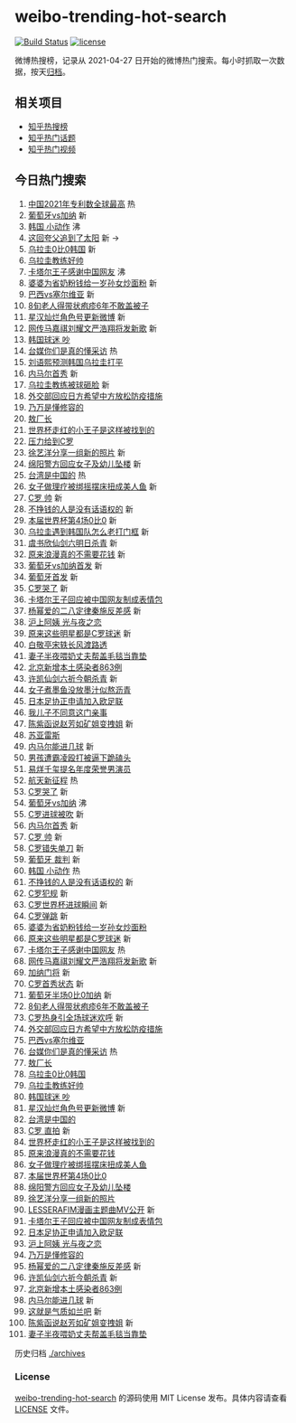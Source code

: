 # weibo-trending-hot-search

[![Build Status](https://github.com/justjavac/weibo-trending-hot-search/workflows/ci/badge.svg?branch=master)](https://github.com/justjavac/weibo-trending-hot-search/actions)
[![license](https://img.shields.io/github/license/justjavac/weibo-trending-hot-search)](https://github.com/justjavac/weibo-trending-hot-search/blob/master/LICENSE)

微博热搜榜，记录从 2021-04-27 日开始的微博热门搜索。每小时抓取一次数据，按天[归档](./archives)。

## 相关项目

- [知乎热搜榜](https://github.com/justjavac/zhihu-trending-top-search)
- [知乎热门话题](https://github.com/justjavac/zhihu-trending-hot-questions)
- [知乎热门视频](https://github.com/justjavac/zhihu-trending-hot-video)

## 今日热门搜索

<!-- BEGIN -->
<!-- 最后更新时间 Fri Nov 25 2022 01:13:27 GMT+0800 (China Standard Time) -->

1. [中国2021年专利数全球最高](https://s.weibo.com//weibo?q=%23%E4%B8%AD%E5%9B%BD2021%E5%B9%B4%E4%B8%93%E5%88%A9%E6%95%B0%E5%85%A8%E7%90%83%E6%9C%80%E9%AB%98%23&Refer=new_time)
   热
1. [葡萄牙vs加纳](https://s.weibo.com//weibo?q=%23%E8%91%A1%E8%90%84%E7%89%99vs%E5%8A%A0%E7%BA%B3%23&t=31&band_rank=1&Refer=top)
   新
1. [韩国 小动作](https://s.weibo.com//weibo?q=%E9%9F%A9%E5%9B%BD%20%E5%B0%8F%E5%8A%A8%E4%BD%9C&t=31&band_rank=2&Refer=top)
   沸
1. [这回夸父追到了太阳](https://s.weibo.com//weibo?q=%23%E8%BF%99%E5%9B%9E%E5%A4%B8%E7%88%B6%E8%BF%BD%E5%88%B0%E4%BA%86%E5%A4%AA%E9%98%B3%23&t=31&band_rank=3&Refer=top)
   新 ->
1. [乌拉圭0比0韩国](https://s.weibo.com//weibo?q=%23%E4%B9%8C%E6%8B%89%E5%9C%AD0%E6%AF%940%E9%9F%A9%E5%9B%BD%23&t=31&band_rank=4&Refer=top)
   新
1. [乌拉圭教练好帅](https://s.weibo.com//weibo?q=%23%E4%B9%8C%E6%8B%89%E5%9C%AD%E6%95%99%E7%BB%83%E5%A5%BD%E5%B8%85%23&t=31&band_rank=5&Refer=top)
1. [卡塔尔王子感谢中国网友](https://s.weibo.com//weibo?q=%23%E5%8D%A1%E5%A1%94%E5%B0%94%E7%8E%8B%E5%AD%90%E6%84%9F%E8%B0%A2%E4%B8%AD%E5%9B%BD%E7%BD%91%E5%8F%8B%23&t=31&band_rank=6&Refer=top)
   沸
1. [婆婆为省奶粉钱给一岁孙女炒面粉](https://s.weibo.com//weibo?q=%23%E5%A9%86%E5%A9%86%E4%B8%BA%E7%9C%81%E5%A5%B6%E7%B2%89%E9%92%B1%E7%BB%99%E4%B8%80%E5%B2%81%E5%AD%99%E5%A5%B3%E7%82%92%E9%9D%A2%E7%B2%89%23&t=31&band_rank=7&Refer=top)
   新
1. [巴西vs塞尔维亚](https://s.weibo.com//weibo?q=%23%E5%B7%B4%E8%A5%BFvs%E5%A1%9E%E5%B0%94%E7%BB%B4%E4%BA%9A%23&t=31&band_rank=8&Refer=top)
   新
1. [8旬老人得带状疱疹6年不敢盖被子](https://s.weibo.com//weibo?q=%238%E6%97%AC%E8%80%81%E4%BA%BA%E5%BE%97%E5%B8%A6%E7%8A%B6%E7%96%B1%E7%96%B96%E5%B9%B4%E4%B8%8D%E6%95%A2%E7%9B%96%E8%A2%AB%E5%AD%90%23&t=31&band_rank=9&Refer=top)
1. [星汉灿烂角色号更新微博](https://s.weibo.com//weibo?q=%23%E6%98%9F%E6%B1%89%E7%81%BF%E7%83%82%E8%A7%92%E8%89%B2%E5%8F%B7%E6%9B%B4%E6%96%B0%E5%BE%AE%E5%8D%9A%23&t=31&band_rank=10&Refer=top)
   新
1. [网传马嘉祺刘耀文严浩翔将发新歌](https://s.weibo.com//weibo?q=%23%E7%BD%91%E4%BC%A0%E9%A9%AC%E5%98%89%E7%A5%BA%E5%88%98%E8%80%80%E6%96%87%E4%B8%A5%E6%B5%A9%E7%BF%94%E5%B0%86%E5%8F%91%E6%96%B0%E6%AD%8C%23&t=31&band_rank=11&Refer=top)
   新
1. [韩国球迷 吵](https://s.weibo.com//weibo?q=%E9%9F%A9%E5%9B%BD%E7%90%83%E8%BF%B7%20%E5%90%B5&t=31&band_rank=12&Refer=top)
1. [台媒你们是真的懂采访](https://s.weibo.com//weibo?q=%23%E5%8F%B0%E5%AA%92%E4%BD%A0%E4%BB%AC%E6%98%AF%E7%9C%9F%E7%9A%84%E6%87%82%E9%87%87%E8%AE%BF%23&t=31&band_rank=13&Refer=top)
   热
1. [刘语熙预测韩国乌拉圭打平](https://s.weibo.com//weibo?q=%23%E5%88%98%E8%AF%AD%E7%86%99%E9%A2%84%E6%B5%8B%E9%9F%A9%E5%9B%BD%E4%B9%8C%E6%8B%89%E5%9C%AD%E6%89%93%E5%B9%B3%23&t=31&band_rank=14&Refer=top)
1. [内马尔首秀](https://s.weibo.com//weibo?q=%23%E5%86%85%E9%A9%AC%E5%B0%94%E9%A6%96%E7%A7%80%23&t=31&band_rank=15&Refer=top)
   新
1. [乌拉圭教练被球砸脸](https://s.weibo.com//weibo?q=%23%E4%B9%8C%E6%8B%89%E5%9C%AD%E6%95%99%E7%BB%83%E8%A2%AB%E7%90%83%E7%A0%B8%E8%84%B8%23&t=31&band_rank=16&Refer=top)
   新
1. [外交部回应日方希望中方放松防疫措施](https://s.weibo.com//weibo?q=%23%E5%A4%96%E4%BA%A4%E9%83%A8%E5%9B%9E%E5%BA%94%E6%97%A5%E6%96%B9%E5%B8%8C%E6%9C%9B%E4%B8%AD%E6%96%B9%E6%94%BE%E6%9D%BE%E9%98%B2%E7%96%AB%E6%8E%AA%E6%96%BD%23&t=31&band_rank=17&Refer=top)
1. [乃万是懂修容的](https://s.weibo.com//weibo?q=%23%E4%B9%83%E4%B8%87%E6%98%AF%E6%87%82%E4%BF%AE%E5%AE%B9%E7%9A%84%23&t=31&band_rank=18&Refer=top)
1. [敖厂长](https://s.weibo.com//weibo?q=%E6%95%96%E5%8E%82%E9%95%BF&t=31&band_rank=19&Refer=top)
1. [世界杯走红的小王子是这样被找到的](https://s.weibo.com//weibo?q=%23%E4%B8%96%E7%95%8C%E6%9D%AF%E8%B5%B0%E7%BA%A2%E7%9A%84%E5%B0%8F%E7%8E%8B%E5%AD%90%E6%98%AF%E8%BF%99%E6%A0%B7%E8%A2%AB%E6%89%BE%E5%88%B0%E7%9A%84%23&t=31&band_rank=20&Refer=top)
1. [压力给到C罗](https://s.weibo.com//weibo?q=%23%E5%8E%8B%E5%8A%9B%E7%BB%99%E5%88%B0C%E7%BD%97%23&t=31&band_rank=21&Refer=top)
1. [徐艺洋分享一组新的照片](https://s.weibo.com//weibo?q=%23%E5%BE%90%E8%89%BA%E6%B4%8B%E5%88%86%E4%BA%AB%E4%B8%80%E7%BB%84%E6%96%B0%E7%9A%84%E7%85%A7%E7%89%87%23&t=31&band_rank=22&Refer=top)
   新
1. [绵阳警方回应女子及幼儿坠楼](https://s.weibo.com//weibo?q=%23%E7%BB%B5%E9%98%B3%E8%AD%A6%E6%96%B9%E5%9B%9E%E5%BA%94%E5%A5%B3%E5%AD%90%E5%8F%8A%E5%B9%BC%E5%84%BF%E5%9D%A0%E6%A5%BC%23&t=31&band_rank=23&Refer=top)
   新
1. [台湾是中国的](https://s.weibo.com//weibo?q=%23%E5%8F%B0%E6%B9%BE%E6%98%AF%E4%B8%AD%E5%9B%BD%E7%9A%84%23&t=31&band_rank=24&Refer=top)
   热
1. [女子做理疗被绑摇摆床扭成美人鱼](https://s.weibo.com//weibo?q=%23%E5%A5%B3%E5%AD%90%E5%81%9A%E7%90%86%E7%96%97%E8%A2%AB%E7%BB%91%E6%91%87%E6%91%86%E5%BA%8A%E6%89%AD%E6%88%90%E7%BE%8E%E4%BA%BA%E9%B1%BC%23&t=31&band_rank=25&Refer=top)
   新
1. [C罗 帅](https://s.weibo.com//weibo?q=C%E7%BD%97%20%E5%B8%85&t=31&band_rank=26&Refer=top)
   新
1. [不挣钱的人是没有话语权的](https://s.weibo.com//weibo?q=%23%E4%B8%8D%E6%8C%A3%E9%92%B1%E7%9A%84%E4%BA%BA%E6%98%AF%E6%B2%A1%E6%9C%89%E8%AF%9D%E8%AF%AD%E6%9D%83%E7%9A%84%23&t=31&band_rank=27&Refer=top)
   新
1. [本届世界杯第4场0比0](https://s.weibo.com//weibo?q=%23%E6%9C%AC%E5%B1%8A%E4%B8%96%E7%95%8C%E6%9D%AF%E7%AC%AC4%E5%9C%BA0%E6%AF%940%23&t=31&band_rank=28&Refer=top)
   新
1. [乌拉圭遇到韩国队怎么老打门框](https://s.weibo.com//weibo?q=%23%E4%B9%8C%E6%8B%89%E5%9C%AD%E9%81%87%E5%88%B0%E9%9F%A9%E5%9B%BD%E9%98%9F%E6%80%8E%E4%B9%88%E8%80%81%E6%89%93%E9%97%A8%E6%A1%86%23&t=31&band_rank=29&Refer=top)
   新
1. [虞书欣仙剑六明日杀青](https://s.weibo.com//weibo?q=%23%E8%99%9E%E4%B9%A6%E6%AC%A3%E4%BB%99%E5%89%91%E5%85%AD%E6%98%8E%E6%97%A5%E6%9D%80%E9%9D%92%23&t=31&band_rank=30&Refer=top)
   新
1. [原来浪漫真的不需要花钱](https://s.weibo.com//weibo?q=%23%E5%8E%9F%E6%9D%A5%E6%B5%AA%E6%BC%AB%E7%9C%9F%E7%9A%84%E4%B8%8D%E9%9C%80%E8%A6%81%E8%8A%B1%E9%92%B1%23&t=31&band_rank=31&Refer=top)
   新
1. [葡萄牙vs加纳首发](https://s.weibo.com//weibo?q=%23%E8%91%A1%E8%90%84%E7%89%99vs%E5%8A%A0%E7%BA%B3%E9%A6%96%E5%8F%91%23&t=31&band_rank=32&Refer=top)
   新
1. [葡萄牙首发](https://s.weibo.com//weibo?q=%23%E8%91%A1%E8%90%84%E7%89%99%E9%A6%96%E5%8F%91%23&t=31&band_rank=33&Refer=top)
   新
1. [C罗哭了](https://s.weibo.com//weibo?q=%23C%E7%BD%97%E5%93%AD%E4%BA%86%23&t=31&band_rank=34&Refer=top)
   新
1. [卡塔尔王子回应被中国网友制成表情包](https://s.weibo.com//weibo?q=%23%E5%8D%A1%E5%A1%94%E5%B0%94%E7%8E%8B%E5%AD%90%E5%9B%9E%E5%BA%94%E8%A2%AB%E4%B8%AD%E5%9B%BD%E7%BD%91%E5%8F%8B%E5%88%B6%E6%88%90%E8%A1%A8%E6%83%85%E5%8C%85%23&t=31&band_rank=35&Refer=top)
1. [杨幂爱的二八定律秦施反差感](https://s.weibo.com//weibo?q=%23%E6%9D%A8%E5%B9%82%E7%88%B1%E7%9A%84%E4%BA%8C%E5%85%AB%E5%AE%9A%E5%BE%8B%E7%A7%A6%E6%96%BD%E5%8F%8D%E5%B7%AE%E6%84%9F%23&t=31&band_rank=36&Refer=top)
   新
1. [沪上阿姨 光与夜之恋](https://s.weibo.com//weibo?q=%E6%B2%AA%E4%B8%8A%E9%98%BF%E5%A7%A8%20%E5%85%89%E4%B8%8E%E5%A4%9C%E4%B9%8B%E6%81%8B&t=31&band_rank=37&Refer=top)
1. [原来这些明星都是C罗球迷](https://s.weibo.com//weibo?q=%23%E5%8E%9F%E6%9D%A5%E8%BF%99%E4%BA%9B%E6%98%8E%E6%98%9F%E9%83%BD%E6%98%AFC%E7%BD%97%E7%90%83%E8%BF%B7%23&t=31&band_rank=38&Refer=top)
   新
1. [白敬亭宋轶长风渡路透](https://s.weibo.com//weibo?q=%23%E7%99%BD%E6%95%AC%E4%BA%AD%E5%AE%8B%E8%BD%B6%E9%95%BF%E9%A3%8E%E6%B8%A1%E8%B7%AF%E9%80%8F%23&t=31&band_rank=39&Refer=top)
1. [妻子半夜喂奶丈夫帮盖毛毯当靠垫](https://s.weibo.com//weibo?q=%23%E5%A6%BB%E5%AD%90%E5%8D%8A%E5%A4%9C%E5%96%82%E5%A5%B6%E4%B8%88%E5%A4%AB%E5%B8%AE%E7%9B%96%E6%AF%9B%E6%AF%AF%E5%BD%93%E9%9D%A0%E5%9E%AB%23&t=31&band_rank=40&Refer=top)
1. [北京新增本土感染者863例](https://s.weibo.com//weibo?q=%23%E5%8C%97%E4%BA%AC%E6%96%B0%E5%A2%9E%E6%9C%AC%E5%9C%9F%E6%84%9F%E6%9F%93%E8%80%85863%E4%BE%8B%23&t=31&band_rank=41&Refer=top)
1. [许凯仙剑六祈今朝杀青](https://s.weibo.com//weibo?q=%23%E8%AE%B8%E5%87%AF%E4%BB%99%E5%89%91%E5%85%AD%E7%A5%88%E4%BB%8A%E6%9C%9D%E6%9D%80%E9%9D%92%23&t=31&band_rank=42&Refer=top)
   新
1. [女子煮墨鱼没放墨汁似熬沥青](https://s.weibo.com//weibo?q=%23%E5%A5%B3%E5%AD%90%E7%85%AE%E5%A2%A8%E9%B1%BC%E6%B2%A1%E6%94%BE%E5%A2%A8%E6%B1%81%E4%BC%BC%E7%86%AC%E6%B2%A5%E9%9D%92%23&t=31&band_rank=43&Refer=top)
1. [日本足协正申请加入欧足联](https://s.weibo.com//weibo?q=%23%E6%97%A5%E6%9C%AC%E8%B6%B3%E5%8D%8F%E6%AD%A3%E7%94%B3%E8%AF%B7%E5%8A%A0%E5%85%A5%E6%AC%A7%E8%B6%B3%E8%81%94%23&t=31&band_rank=44&Refer=top)
1. [我儿子不同意这门亲事](https://s.weibo.com//weibo?q=%23%E6%88%91%E5%84%BF%E5%AD%90%E4%B8%8D%E5%90%8C%E6%84%8F%E8%BF%99%E9%97%A8%E4%BA%B2%E4%BA%8B%23&t=31&band_rank=45&Refer=top)
1. [陈紫函说赵芳如矿姐变拽姐](https://s.weibo.com//weibo?q=%23%E9%99%88%E7%B4%AB%E5%87%BD%E8%AF%B4%E8%B5%B5%E8%8A%B3%E5%A6%82%E7%9F%BF%E5%A7%90%E5%8F%98%E6%8B%BD%E5%A7%90%23&t=31&band_rank=46&Refer=top)
   新
1. [苏亚雷斯](https://s.weibo.com//weibo?q=%23%E8%8B%8F%E4%BA%9A%E9%9B%B7%E6%96%AF%23&t=31&band_rank=47&Refer=top)
1. [内马尔能进几球](https://s.weibo.com//weibo?q=%23%E5%86%85%E9%A9%AC%E5%B0%94%E8%83%BD%E8%BF%9B%E5%87%A0%E7%90%83%23&t=31&band_rank=48&Refer=top)
   新
1. [男孩遭霸凌殴打被逼下跪磕头](https://s.weibo.com//weibo?q=%23%E7%94%B7%E5%AD%A9%E9%81%AD%E9%9C%B8%E5%87%8C%E6%AE%B4%E6%89%93%E8%A2%AB%E9%80%BC%E4%B8%8B%E8%B7%AA%E7%A3%95%E5%A4%B4%23&t=31&band_rank=49&Refer=top)
1. [易烊千玺提名年度荣誉男演员](https://s.weibo.com//weibo?q=%23%E6%98%93%E7%83%8A%E5%8D%83%E7%8E%BA%E6%8F%90%E5%90%8D%E5%B9%B4%E5%BA%A6%E8%8D%A3%E8%AA%89%E7%94%B7%E6%BC%94%E5%91%98%23&t=31&band_rank=50&Refer=top)
1. [航天新征程](https://s.weibo.com//weibo?q=%23%E8%88%AA%E5%A4%A9%E6%96%B0%E5%BE%81%E7%A8%8B%23&Refer=new_time)
   热
1. [C罗哭了](https://s.weibo.com//weibo?q=%23C%E7%BD%97%E5%93%AD%E4%BA%86%23&t=31&band_rank=1&Refer=top)
   新
1. [葡萄牙vs加纳](https://s.weibo.com//weibo?q=%23%E8%91%A1%E8%90%84%E7%89%99vs%E5%8A%A0%E7%BA%B3%23&t=31&band_rank=2&Refer=top)
   沸
1. [C罗进球被吹](https://s.weibo.com//weibo?q=%23C%E7%BD%97%E8%BF%9B%E7%90%83%E8%A2%AB%E5%90%B9%23&t=31&band_rank=4&Refer=top)
   新
1. [内马尔首秀](https://s.weibo.com//weibo?q=%23%E5%86%85%E9%A9%AC%E5%B0%94%E9%A6%96%E7%A7%80%23&t=31&band_rank=5&Refer=top)
   新
1. [C罗 帅](https://s.weibo.com//weibo?q=C%E7%BD%97%20%E5%B8%85&t=31&band_rank=6&Refer=top)
   新
1. [C罗错失单刀](https://s.weibo.com//weibo?q=%23C%E7%BD%97%E9%94%99%E5%A4%B1%E5%8D%95%E5%88%80%23&t=31&band_rank=7&Refer=top)
   新
1. [葡萄牙 裁判](https://s.weibo.com//weibo?q=%E8%91%A1%E8%90%84%E7%89%99%20%E8%A3%81%E5%88%A4&t=31&band_rank=8&Refer=top)
   新
1. [韩国 小动作](https://s.weibo.com//weibo?q=%E9%9F%A9%E5%9B%BD%20%E5%B0%8F%E5%8A%A8%E4%BD%9C&t=31&band_rank=9&Refer=top)
   热
1. [不挣钱的人是没有话语权的](https://s.weibo.com//weibo?q=%23%E4%B8%8D%E6%8C%A3%E9%92%B1%E7%9A%84%E4%BA%BA%E6%98%AF%E6%B2%A1%E6%9C%89%E8%AF%9D%E8%AF%AD%E6%9D%83%E7%9A%84%23&t=31&band_rank=10&Refer=top)
   新
1. [C罗犯规](https://s.weibo.com//weibo?q=C%E7%BD%97%E7%8A%AF%E8%A7%84&t=31&band_rank=11&Refer=top)
   新
1. [C罗世界杯进球瞬间](https://s.weibo.com//weibo?q=%23C%E7%BD%97%E4%B8%96%E7%95%8C%E6%9D%AF%E8%BF%9B%E7%90%83%E7%9E%AC%E9%97%B4%23&t=31&band_rank=12&Refer=top)
   新
1. [C罗弹跳](https://s.weibo.com//weibo?q=%23C%E7%BD%97%E5%BC%B9%E8%B7%B3%23&t=31&band_rank=13&Refer=top)
   新
1. [婆婆为省奶粉钱给一岁孙女炒面粉](https://s.weibo.com//weibo?q=%23%E5%A9%86%E5%A9%86%E4%B8%BA%E7%9C%81%E5%A5%B6%E7%B2%89%E9%92%B1%E7%BB%99%E4%B8%80%E5%B2%81%E5%AD%99%E5%A5%B3%E7%82%92%E9%9D%A2%E7%B2%89%23&t=31&band_rank=14&Refer=top)
1. [原来这些明星都是C罗球迷](https://s.weibo.com//weibo?q=%23%E5%8E%9F%E6%9D%A5%E8%BF%99%E4%BA%9B%E6%98%8E%E6%98%9F%E9%83%BD%E6%98%AFC%E7%BD%97%E7%90%83%E8%BF%B7%23&t=31&band_rank=15&Refer=top)
   新
1. [卡塔尔王子感谢中国网友](https://s.weibo.com//weibo?q=%23%E5%8D%A1%E5%A1%94%E5%B0%94%E7%8E%8B%E5%AD%90%E6%84%9F%E8%B0%A2%E4%B8%AD%E5%9B%BD%E7%BD%91%E5%8F%8B%23&t=31&band_rank=16&Refer=top)
   热
1. [网传马嘉祺刘耀文严浩翔将发新歌](https://s.weibo.com//weibo?q=%23%E7%BD%91%E4%BC%A0%E9%A9%AC%E5%98%89%E7%A5%BA%E5%88%98%E8%80%80%E6%96%87%E4%B8%A5%E6%B5%A9%E7%BF%94%E5%B0%86%E5%8F%91%E6%96%B0%E6%AD%8C%23&t=31&band_rank=17&Refer=top)
   新
1. [加纳门将](https://s.weibo.com//weibo?q=%23%E5%8A%A0%E7%BA%B3%E9%97%A8%E5%B0%86%23&t=31&band_rank=18&Refer=top)
   新
1. [C罗首秀状态](https://s.weibo.com//weibo?q=%23C%E7%BD%97%E9%A6%96%E7%A7%80%E7%8A%B6%E6%80%81%23&t=31&band_rank=19&Refer=top)
   新
1. [葡萄牙半场0比0加纳](https://s.weibo.com//weibo?q=%23%E8%91%A1%E8%90%84%E7%89%99%E5%8D%8A%E5%9C%BA0%E6%AF%940%E5%8A%A0%E7%BA%B3%23&t=31&band_rank=20&Refer=top)
   新
1. [8旬老人得带状疱疹6年不敢盖被子](https://s.weibo.com//weibo?q=%238%E6%97%AC%E8%80%81%E4%BA%BA%E5%BE%97%E5%B8%A6%E7%8A%B6%E7%96%B1%E7%96%B96%E5%B9%B4%E4%B8%8D%E6%95%A2%E7%9B%96%E8%A2%AB%E5%AD%90%23&t=31&band_rank=21&Refer=top)
1. [C罗热身引全场球迷欢呼](https://s.weibo.com//weibo?q=%23C%E7%BD%97%E7%83%AD%E8%BA%AB%E5%BC%95%E5%85%A8%E5%9C%BA%E7%90%83%E8%BF%B7%E6%AC%A2%E5%91%BC%23&t=31&band_rank=22&Refer=top)
   新
1. [外交部回应日方希望中方放松防疫措施](https://s.weibo.com//weibo?q=%23%E5%A4%96%E4%BA%A4%E9%83%A8%E5%9B%9E%E5%BA%94%E6%97%A5%E6%96%B9%E5%B8%8C%E6%9C%9B%E4%B8%AD%E6%96%B9%E6%94%BE%E6%9D%BE%E9%98%B2%E7%96%AB%E6%8E%AA%E6%96%BD%23&t=31&band_rank=23&Refer=top)
1. [巴西vs塞尔维亚](https://s.weibo.com//weibo?q=%23%E5%B7%B4%E8%A5%BFvs%E5%A1%9E%E5%B0%94%E7%BB%B4%E4%BA%9A%23&t=31&band_rank=24&Refer=top)
1. [台媒你们是真的懂采访](https://s.weibo.com//weibo?q=%23%E5%8F%B0%E5%AA%92%E4%BD%A0%E4%BB%AC%E6%98%AF%E7%9C%9F%E7%9A%84%E6%87%82%E9%87%87%E8%AE%BF%23&t=31&band_rank=25&Refer=top)
   热
1. [敖厂长](https://s.weibo.com//weibo?q=%E6%95%96%E5%8E%82%E9%95%BF&t=31&band_rank=26&Refer=top)
1. [乌拉圭0比0韩国](https://s.weibo.com//weibo?q=%23%E4%B9%8C%E6%8B%89%E5%9C%AD0%E6%AF%940%E9%9F%A9%E5%9B%BD%23&t=31&band_rank=27&Refer=top)
1. [乌拉圭教练好帅](https://s.weibo.com//weibo?q=%23%E4%B9%8C%E6%8B%89%E5%9C%AD%E6%95%99%E7%BB%83%E5%A5%BD%E5%B8%85%23&t=31&band_rank=28&Refer=top)
1. [韩国球迷 吵](https://s.weibo.com//weibo?q=%E9%9F%A9%E5%9B%BD%E7%90%83%E8%BF%B7%20%E5%90%B5&t=31&band_rank=29&Refer=top)
1. [星汉灿烂角色号更新微博](https://s.weibo.com//weibo?q=%23%E6%98%9F%E6%B1%89%E7%81%BF%E7%83%82%E8%A7%92%E8%89%B2%E5%8F%B7%E6%9B%B4%E6%96%B0%E5%BE%AE%E5%8D%9A%23&t=31&band_rank=30&Refer=top)
   新
1. [台湾是中国的](https://s.weibo.com//weibo?q=%23%E5%8F%B0%E6%B9%BE%E6%98%AF%E4%B8%AD%E5%9B%BD%E7%9A%84%23&t=31&band_rank=31&Refer=top)
1. [C罗 直拍](https://s.weibo.com//weibo?q=C%E7%BD%97%20%E7%9B%B4%E6%8B%8D&t=31&band_rank=32&Refer=top)
   新
1. [世界杯走红的小王子是这样被找到的](https://s.weibo.com//weibo?q=%23%E4%B8%96%E7%95%8C%E6%9D%AF%E8%B5%B0%E7%BA%A2%E7%9A%84%E5%B0%8F%E7%8E%8B%E5%AD%90%E6%98%AF%E8%BF%99%E6%A0%B7%E8%A2%AB%E6%89%BE%E5%88%B0%E7%9A%84%23&t=31&band_rank=33&Refer=top)
1. [原来浪漫真的不需要花钱](https://s.weibo.com//weibo?q=%23%E5%8E%9F%E6%9D%A5%E6%B5%AA%E6%BC%AB%E7%9C%9F%E7%9A%84%E4%B8%8D%E9%9C%80%E8%A6%81%E8%8A%B1%E9%92%B1%23&t=31&band_rank=34&Refer=top)
1. [女子做理疗被绑摇摆床扭成美人鱼](https://s.weibo.com//weibo?q=%23%E5%A5%B3%E5%AD%90%E5%81%9A%E7%90%86%E7%96%97%E8%A2%AB%E7%BB%91%E6%91%87%E6%91%86%E5%BA%8A%E6%89%AD%E6%88%90%E7%BE%8E%E4%BA%BA%E9%B1%BC%23&t=31&band_rank=35&Refer=top)
1. [本届世界杯第4场0比0](https://s.weibo.com//weibo?q=%23%E6%9C%AC%E5%B1%8A%E4%B8%96%E7%95%8C%E6%9D%AF%E7%AC%AC4%E5%9C%BA0%E6%AF%940%23&t=31&band_rank=36&Refer=top)
1. [绵阳警方回应女子及幼儿坠楼](https://s.weibo.com//weibo?q=%23%E7%BB%B5%E9%98%B3%E8%AD%A6%E6%96%B9%E5%9B%9E%E5%BA%94%E5%A5%B3%E5%AD%90%E5%8F%8A%E5%B9%BC%E5%84%BF%E5%9D%A0%E6%A5%BC%23&t=31&band_rank=37&Refer=top)
1. [徐艺洋分享一组新的照片](https://s.weibo.com//weibo?q=%23%E5%BE%90%E8%89%BA%E6%B4%8B%E5%88%86%E4%BA%AB%E4%B8%80%E7%BB%84%E6%96%B0%E7%9A%84%E7%85%A7%E7%89%87%23&t=31&band_rank=38&Refer=top)
1. [LESSERAFIM漫画主题曲MV公开](https://s.weibo.com//weibo?q=%23LESSERAFIM%E6%BC%AB%E7%94%BB%E4%B8%BB%E9%A2%98%E6%9B%B2MV%E5%85%AC%E5%BC%80%23&t=31&band_rank=39&Refer=top)
   新
1. [卡塔尔王子回应被中国网友制成表情包](https://s.weibo.com//weibo?q=%23%E5%8D%A1%E5%A1%94%E5%B0%94%E7%8E%8B%E5%AD%90%E5%9B%9E%E5%BA%94%E8%A2%AB%E4%B8%AD%E5%9B%BD%E7%BD%91%E5%8F%8B%E5%88%B6%E6%88%90%E8%A1%A8%E6%83%85%E5%8C%85%23&t=31&band_rank=40&Refer=top)
1. [日本足协正申请加入欧足联](https://s.weibo.com//weibo?q=%23%E6%97%A5%E6%9C%AC%E8%B6%B3%E5%8D%8F%E6%AD%A3%E7%94%B3%E8%AF%B7%E5%8A%A0%E5%85%A5%E6%AC%A7%E8%B6%B3%E8%81%94%23&t=31&band_rank=41&Refer=top)
1. [沪上阿姨 光与夜之恋](https://s.weibo.com//weibo?q=%E6%B2%AA%E4%B8%8A%E9%98%BF%E5%A7%A8%20%E5%85%89%E4%B8%8E%E5%A4%9C%E4%B9%8B%E6%81%8B&t=31&band_rank=42&Refer=top)
1. [乃万是懂修容的](https://s.weibo.com//weibo?q=%23%E4%B9%83%E4%B8%87%E6%98%AF%E6%87%82%E4%BF%AE%E5%AE%B9%E7%9A%84%23&t=31&band_rank=43&Refer=top)
1. [杨幂爱的二八定律秦施反差感](https://s.weibo.com//weibo?q=%23%E6%9D%A8%E5%B9%82%E7%88%B1%E7%9A%84%E4%BA%8C%E5%85%AB%E5%AE%9A%E5%BE%8B%E7%A7%A6%E6%96%BD%E5%8F%8D%E5%B7%AE%E6%84%9F%23&t=31&band_rank=44&Refer=top)
   新
1. [许凯仙剑六祈今朝杀青](https://s.weibo.com//weibo?q=%23%E8%AE%B8%E5%87%AF%E4%BB%99%E5%89%91%E5%85%AD%E7%A5%88%E4%BB%8A%E6%9C%9D%E6%9D%80%E9%9D%92%23&t=31&band_rank=45&Refer=top)
   新
1. [北京新增本土感染者863例](https://s.weibo.com//weibo?q=%23%E5%8C%97%E4%BA%AC%E6%96%B0%E5%A2%9E%E6%9C%AC%E5%9C%9F%E6%84%9F%E6%9F%93%E8%80%85863%E4%BE%8B%23&t=31&band_rank=46&Refer=top)
1. [内马尔能进几球](https://s.weibo.com//weibo?q=%23%E5%86%85%E9%A9%AC%E5%B0%94%E8%83%BD%E8%BF%9B%E5%87%A0%E7%90%83%23&t=31&band_rank=47&Refer=top)
   新
1. [这就是气质如兰吧](https://s.weibo.com//weibo?q=%23%E8%BF%99%E5%B0%B1%E6%98%AF%E6%B0%94%E8%B4%A8%E5%A6%82%E5%85%B0%E5%90%A7%23&t=31&band_rank=48&Refer=top)
   新
1. [陈紫函说赵芳如矿姐变拽姐](https://s.weibo.com//weibo?q=%23%E9%99%88%E7%B4%AB%E5%87%BD%E8%AF%B4%E8%B5%B5%E8%8A%B3%E5%A6%82%E7%9F%BF%E5%A7%90%E5%8F%98%E6%8B%BD%E5%A7%90%23&t=31&band_rank=49&Refer=top)
   新
1. [妻子半夜喂奶丈夫帮盖毛毯当靠垫](https://s.weibo.com//weibo?q=%23%E5%A6%BB%E5%AD%90%E5%8D%8A%E5%A4%9C%E5%96%82%E5%A5%B6%E4%B8%88%E5%A4%AB%E5%B8%AE%E7%9B%96%E6%AF%9B%E6%AF%AF%E5%BD%93%E9%9D%A0%E5%9E%AB%23&t=31&band_rank=50&Refer=top)

<!-- END -->

历史归档 [./archives](./archives)

### License

[weibo-trending-hot-search](https://github.com/justjavac/weibo-trending-hot-search)
的源码使用 MIT License 发布。具体内容请查看 [LICENSE](./LICENSE) 文件。
